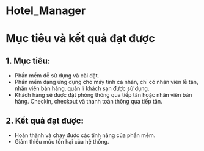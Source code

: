 # Hotel_Manager
# Mục tiêu và kết quả đạt được
## 1. Mục tiêu:
* Phần mềm dễ sử dụng và cài đặt.
* Phần mềm dạng ứng dụng cho máy tính cá nhân, chỉ có nhân viên lễ tân, nhân viên bán hàng, quản lí khách sạn được sử dụng.
* Khách hàng sẽ được đặt phòng thông qua tiếp tân hoặc nhân viên bán hàng. Checkin, checkout và thanh toán thông qua tiếp tân.
## 2. Kết quả đạt được:
* Hoàn thành và chạy được các tính năng của phần mềm.
* Giảm thiểu mức tổn hại của hệ thống.
